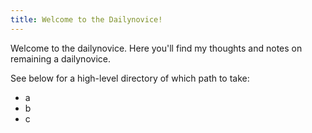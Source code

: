 ```yaml
---
title: Welcome to the Dailynovice!
---
```


Welcome to the dailynovice.
Here you'll find my thoughts and notes on remaining a dailynovice.

See below for a high-level directory of which path to take:

- a
- b
- c

